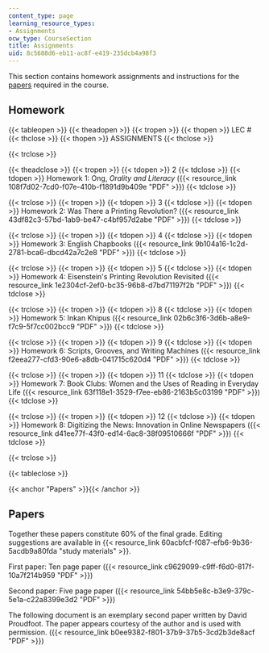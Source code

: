 ```yaml
---
content_type: page
learning_resource_types:
- Assignments
ocw_type: CourseSection
title: Assignments
uid: 8c5688d6-eb11-ac8f-e419-235dcb4a98f3
---
```


This section contains homework assignments and instructions for the [papers](#Papers) required in the course.

Homework
--------

{{< tableopen >}}
{{< theadopen >}}
{{< tropen >}}
{{< thopen >}}
LEC #
{{< thclose >}}
{{< thopen >}}
ASSIGNMENTS
{{< thclose >}}

{{< trclose >}}

{{< theadclose >}}
{{< tropen >}}
{{< tdopen >}}
2
{{< tdclose >}}
{{< tdopen >}}
Homework 1: Ong, _Orality and Literacy_ ({{< resource_link 108f7d02-7cd0-f07e-410b-f1891d9b409e "PDF" >}})
{{< tdclose >}}

{{< trclose >}}
{{< tropen >}}
{{< tdopen >}}
3
{{< tdclose >}}
{{< tdopen >}}
Homework 2: Was There a Printing Revolution? ({{< resource_link 43df82c3-57bd-1ab9-be47-c4bf957d2abe "PDF" >}})
{{< tdclose >}}

{{< trclose >}}
{{< tropen >}}
{{< tdopen >}}
4
{{< tdclose >}}
{{< tdopen >}}
Homework 3: English Chapbooks ({{< resource_link 9b104a16-1c2d-2781-bca6-dbcd42a7c2e8 "PDF" >}})
{{< tdclose >}}

{{< trclose >}}
{{< tropen >}}
{{< tdopen >}}
5
{{< tdclose >}}
{{< tdopen >}}
Homework 4: Eisenstein's Printing Revolution Revisited ({{< resource_link 1e2304cf-2ef0-bc35-96b8-d7bd71197f2b "PDF" >}})
{{< tdclose >}}

{{< trclose >}}
{{< tropen >}}
{{< tdopen >}}
8
{{< tdclose >}}
{{< tdopen >}}
Homework 5: Inkan Khipus ({{< resource_link 02b6c3f6-3d6b-a8e9-f7c9-5f7cc002bcc9 "PDF" >}})
{{< tdclose >}}

{{< trclose >}}
{{< tropen >}}
{{< tdopen >}}
9
{{< tdclose >}}
{{< tdopen >}}
Homework 6: Scripts, Grooves, and Writing Machines ({{< resource_link f2eea277-cfd3-90e6-a8db-041715c620d4 "PDF" >}})
{{< tdclose >}}

{{< trclose >}}
{{< tropen >}}
{{< tdopen >}}
11
{{< tdclose >}}
{{< tdopen >}}
Homework 7: Book Clubs: Women and the Uses of Reading in Everyday Life ({{< resource_link 63f118e1-3529-f7ee-eb86-2163b5c03199 "PDF" >}})
{{< tdclose >}}

{{< trclose >}}
{{< tropen >}}
{{< tdopen >}}
12
{{< tdclose >}}
{{< tdopen >}}
Homework 8: Digitizing the News: Innovation in Online Newspapers ({{< resource_link d41ee77f-43f0-ed14-6ac8-38f09510666f "PDF" >}})
{{< tdclose >}}

{{< trclose >}}

{{< tableclose >}}

{{< anchor "Papers" >}}{{< /anchor >}}

Papers
------

Together these papers constitute 60% of the final grade. Editing suggestions are available in {{< resource_link 60acbfcf-f087-efb6-9b36-5acdb9a80fda "study materials" >}}.

First paper: Ten page paper ({{< resource_link c9629099-c9ff-f6d0-817f-10a7f214b959 "PDF" >}})

Second paper: Five page paper ({{< resource_link 54bb5e8c-b3e9-379c-5e1a-c22a8399e3d2 "PDF" >}})

The following document is an exemplary second paper written by David Proudfoot. The paper appears courtesy of the author and is used with permission. ({{< resource_link b0ee9382-f801-37b9-37b5-3cd2b3de8acf "PDF" >}})